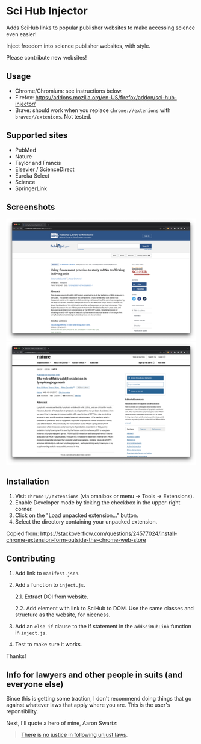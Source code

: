 # Sci Hub Injector

Adds SciHub links to popular publisher websites to make accessing science even easier!

Inject freedom into science publisher websites, with style.

Please contribute new websites!

## Usage

* Chrome/Chromium: see instructions below.
* Firefox: https://addons.mozilla.org/en-US/firefox/addon/sci-hub-injector/
* Brave: should work when you replace `chrome://extenions` with `brave://extenions`. Not tested.

## Supported sites

- PubMed
- Nature
- Taylor and Francis
- Elsevier / ScienceDirect
- Eureka Select
- Science
- SpringerLink

## Screenshots

![PubMed Screenshot](.github/pubmed.png)
![Nature Screenshot](.github/nature.png)

## Installation

1. Visit `chrome://extensions` (via omnibox or menu -> Tools -> Extensions).
2. Enable Developer mode by ticking the checkbox in the upper-right corner.
3. Click on the "Load unpacked extension..." button.
4. Select the directory containing your unpacked extension.

Copied from:
https://stackoverflow.com/questions/24577024/install-chrome-extension-form-outside-the-chrome-web-store

## Contributing

1. Add link to `manifest.json`.
2. Add a function to `inject.js`.

   2.1. Extract DOI from website.

   2.2. Add element with link to SciHub to DOM. Use the same classes and structure as the website, for niceness.

3. Add an `else if` clause to the if statement in the `addSciHubLink` function in `inject.js`.
4. Test to make sure it works.

Thanks!

## Info for lawyers and other people in suits (and everyone else)

Since this is getting some traction, I don't recommend doing things that go against whatever laws that apply where you are. This is the user's reponsibility.

Next, I'll quote a hero of mine, Aaron Swartz:

> [There is no justice in following unjust laws](https://openaccessmanifesto.wordpress.com).
